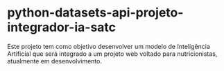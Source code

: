 # python-datasets-api-projeto-integrador-ia-satc
Este projeto tem como objetivo desenvolver um modelo de Inteligência Artificial que será integrado a um projeto web voltado para nutricionistas, atualmente em desenvolvimento.
